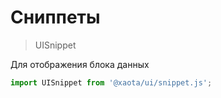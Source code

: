 # Сниппеты

> UISnippet

Для отображения блока данных

```javascript
import UISnippet from '@xaota/ui/snippet.js';
```

<ui-html>
  <ui-snippet />
</ui-html>
